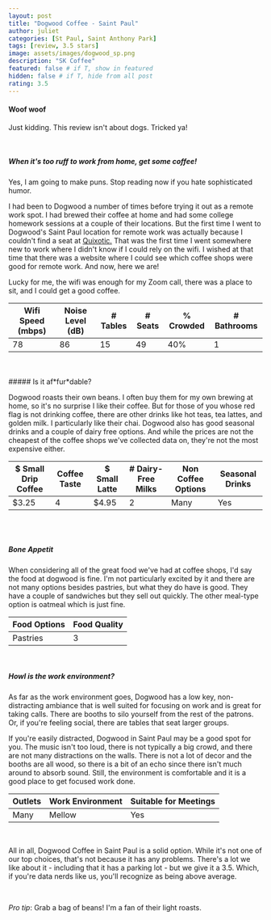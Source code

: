 ```yaml
---
layout: post
title: "Dogwood Coffee - Saint Paul"
author: juliet
categories: [St Paul, Saint Anthony Park]
tags: [review, 3.5 stars]
image: assets/images/dogwood_sp.png
description: "SK Coffee"
featured: false # if T, show in featured
hidden: false # if T, hide from all post
rating: 3.5
---
```


<h4>Woof woof</h4>

<p>Just kidding. This review isn't about dogs. Tricked ya!</p>

<br>

##### When it's too *ruff* to work from home, get some coffee!

<p>Yes, I am going to make puns. Stop reading now if you hate sophisticated humor. </p>

<p>I had been to Dogwood a number of times before trying it out as a remote work spot. I had brewed their coffee at home and had some college homework sessions at a couple of their locations. But the first time I went to Dogwood's Saint Paul location for remote work was actually because I couldn't find a seat at <a href="https://remoteroast.github.io/quixotic/">Quixotic.</a> That was the first time I went somewhere new to work where I didn't know if I could rely on the wifi. I wished at that time that there was a website where I could see which coffee shops were good for remote work. And now, here we are!</p>
<p>Lucky for me, the wifi was enough for my Zoom call, there was a place to sit, and I could get a good coffee.</p>

<div class="table-responsive" style="font-size:85%">
  <table class="table">
    <thead>
    <tr>
      <th scope="col">Wifi Speed (mbps)</th>
      <th scope="col">Noise Level (dB)</th>
      <th scope="col"># Tables</th>
      <th scope="col"># Seats</th>
      <th scope="col">% Crowded</th>
      <th scope="col"># Bathrooms</th>
    </tr>
  </thead>
  <tbody>
    <tr>
      <td>78</td>
      <td>86</td>
      <td>15</td>
      <td>49</td>
      <td>40%</td>
      <td>1</td>
    </tr>
  </tbody>
  </table>
</div>
<br>
<br>
##### Is it af*fur*dable? 
<p>Dogwood roasts their own beans. I often buy them for my own brewing at home, so it's no surprise I like their coffee. But for those of you whose red flag is not drinking coffee, there are other drinks like hot teas, tea lattes, and golden milk. I particularly like their chai. Dogwood also has good seasonal drinks and a couple of dairy free options. And while the prices are not the cheapest of the coffee shops we've collected data on, they're not the most expensive either.</p>


<div class="table-responsive" style="font-size:80%">
  <table class="table">
    <thead>
    <tr>
      <th scope="col">$ Small Drip Coffee</th>
      <th scope="col">Coffee Taste</th>
      <th scope="col">$ Small Latte</th>
      <th scope="col"># Dairy-Free Milks</th>
      <th scope="col">Non Coffee Options</th>
      <th scope="col">Seasonal Drinks</th>
    </tr>
  </thead>
  <tbody>
    <tr>
      <td>$3.25</td>
      <td>4</td>
      <td>$4.95</td>
      <td>2</td>
      <td>Many</td>
      <td>Yes</td>
    </tr>
  </tbody>
  </table>
</div>
<br>
<br>


##### *Bone* Appetit

<p>When considering all of the great food we've had at coffee shops, I'd say the food at dogwood is fine. I'm not particularly excited by it and there are not many options besides pastries, but what they do have is good. They have a couple of sandwiches but they sell out quickly. The other meal-type option is oatmeal which is just fine.</p>


<div class="table-responsive" style="font-size:80%">
  <table class="table">
    <thead>
    <tr>
      <th scope="col">Food Options</th>
      <th scope="col">Food Quality</th>
    </tr>
  </thead>
  <tbody>
    <tr>
      <td>Pastries</td>
      <td>3</td>
    </tr>
  </tbody>
  </table>
</div>
<br>

##### *Howl* is the work environment?

<p>As far as the work environment goes, Dogwood has a low key, non-distracting ambiance that is well suited for focusing on work and is great for taking calls. There are booths to silo yourself from the rest of the patrons. Or, if you're feeling social, there are tables that seat larger groups.</p>

<p>If you're easily distracted, Dogwood in Saint Paul may be a good spot for you. The music isn't too loud, there is not typically a big crowd, and there are not many distractions on the walls. There is not a lot of decor and the booths are all wood, so there is a bit of an echo since there isn't much around to absorb sound. Still, the environment is comfortable and it is a good place to get focused work done.</p>

<div class="table-responsive" style="font-size:80%">
  <table class="table">
    <thead>
    <tr>
      <th scope="col">Outlets</th>
      <th scope="col">Work Environment</th>
      <th scope="col">Suitable for Meetings</th>
    </tr>
  </thead>
  <tbody>
    <tr>
      <td>Many</td>
      <td>Mellow</td>
      <td>Yes</td>
    </tr>
  </tbody>
  </table>
</div>
<br>
<p>All in all, Dogwood Coffee in Saint Paul is a solid option. While it's not one of our top choices, that's not because it has any problems. There's a lot we like about it - including that it has a parking lot - but we give it a 3.5. Which, if you're data nerds like us, you'll recognize as being above average.</p>
<br>
<p> <i>Pro tip</i>: Grab a bag of beans! I'm a fan of their light roasts.</p>
